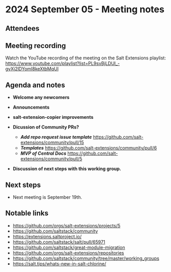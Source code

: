 # 2024 September 05 - Meeting notes

## Attendees

## Meeting recording

Watch the YouTube recording of the meeting on the Salt Extensions playlist: https://www.youtube.com/playlist?list=PL9svBjLDUl_-gyXj2lDYomI8keXtbMqUl

## Agenda and notes

- **Welcome any newcomers**
- **Announcements**

- **salt-extension-copier improvements**

- **Dicussion of Community PRs?**
    - ***Add repo request issue template*** https://github.com/salt-extensions/community/pull/15
    - ***Templates*** https://github.com/salt-extensions/community/pull/6
    - ***MVP of Central Docs*** https://github.com/salt-extensions/community/pull/5

- **Discussion of next steps with this working group.**


## Next steps

- Next meeting is September 19th.

## Notable links

- https://github.com/orgs/salt-extensions/projects/5
- https://github.com/saltstack/community
- https://extensions.saltproject.io/
- https://github.com/saltstack/salt/pull/65971
- https://github.com/saltstack/great-module-migration
- https://github.com/orgs/salt-extensions/repositories
- https://github.com/saltstack/community/tree/master/working_groups
- https://salt.tips/whats-new-in-salt-chlorine/
